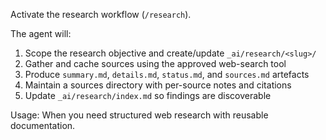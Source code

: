 Activate the research workflow (`/research`).

The agent will:
1. Scope the research objective and create/update `_ai/research/<slug>/`
2. Gather and cache sources using the approved web-search tool
3. Produce `summary.md`, `details.md`, `status.md`, and `sources.md` artefacts
4. Maintain a sources directory with per-source notes and citations
5. Update `_ai/research/index.md` so findings are discoverable

Usage: When you need structured web research with reusable documentation.
